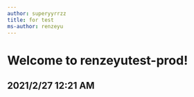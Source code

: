```yaml
---
author: superyyrrzz
title: for test
ms-author: renzeyu
---
```


# Welcome to renzeyutest-prod!

## 2021/2/27 12:21 AM
